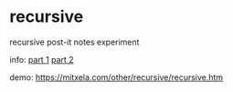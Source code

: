 # recursive

recursive post-it notes experiment

info: [part 1](https://mitxela.com/projects/recursive) [part 2](https://mitxela.com/projects/recursive_2)

demo: https://mitxela.com/other/recursive/recursive.htm
